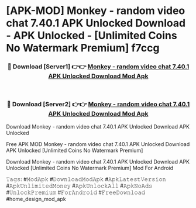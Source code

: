# [APK-MOD] Monkey - random video chat 7.40.1 APK Unlocked Download - APK Unlocked - [Unlimited Coins No Watermark Premium] f7ccg



<div align="center">
<h3>🔴 Download [Server1] 👉👉 <a href="https://momento.my/?title=Monkey_-_random_video_chat_7.40.1_APK_Unlocked_Download">Monkey - random video chat 7.40.1 APK Unlocked Download Mod Apk</a></h3><br>

<h3>🔴 Download [Server2] 👉👉 <a href="https://momento.my/?title=Monkey_-_random_video_chat_7.40.1_APK_Unlocked_Download">Monkey - random video chat 7.40.1 APK Unlocked Download Mod Apk</a></h3>
</div>



Download Monkey - random video chat 7.40.1 APK Unlocked Download APK Unlocked

Free APK MOD Monkey - random video chat 7.40.1 APK Unlocked Download APK Unlocked [Unlimited Coins No Watermark Premium]

Download Monkey - random video chat 7.40.1 APK Unlocked Download APK Unlocked [Unlimited Coins No Watermark Premium] Mod For Android

𝚃𝚊𝚐𝚜: #𝙼𝚘𝚍𝙰𝚙𝚔 #𝙳𝚘𝚠𝚗𝚕𝚘𝚊𝚍𝙼𝚘𝚍𝙰𝚙𝚔 #𝙰𝚙𝚔𝙻𝚊𝚝𝚎𝚜𝚝𝚅𝚎𝚛𝚜𝚒𝚘𝚗 #𝙰𝚙𝚔𝚄𝚗𝚕𝚒𝚖𝚒𝚝𝚎𝚍𝙼𝚘𝚗𝚎𝚢 #𝙰𝚙𝚔𝚄𝚗𝚕𝚘𝚌𝚔𝙰𝚕𝚕 #𝙰𝚙𝚔𝙽𝚘𝙰𝚍𝚜 #𝚄𝚗𝚕𝚘𝚌𝚔𝙿𝚛𝚎𝚖𝚒𝚞𝚖 #𝙵𝚘𝚛𝙰𝚗𝚍𝚛𝚘𝚒𝚍 #𝙵𝚛𝚎𝚎𝙳𝚘𝚠𝚗𝚕𝚘𝚊𝚍 #home_design_mod_apk
